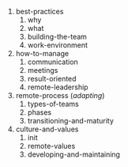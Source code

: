 1. best-practices
   1. why
   2. what
   3. building-the-team
   4. work-environment
2. how-to-manage
   1. communication
   2. meetings
   3. result-oriented
   4. remote-leadership
3. remote-process (_adapting_)
   1. types-of-teams
   2. phases
   3. transitioning-and-maturity
4. culture-and-values
   1. init
   2. remote-values
   3. developing-and-maintaining